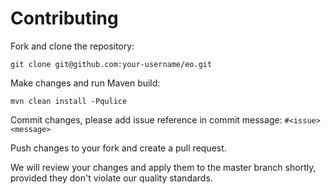 # Contributing

Fork and clone the repository:
```
git clone git@github.com:your-username/eo.git
```

Make changes and run Maven build:
```
mvn clean install -Pqulice
```

Commit changes, please add issue reference in commit message:
`#<issue> <message>`

Push changes to your fork and create a pull request.

We will review your changes and apply them to the master branch shortly, 
provided they don't violate our quality standards. 
